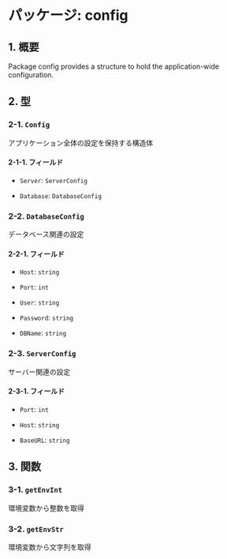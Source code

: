 # パッケージ: config

## 1. 概要

Package config provides a structure to hold the application-wide configuration.

## 2. 型

### 2-1. `Config`

アプリケーション全体の設定を保持する構造体

#### 2-1-1. フィールド

- `Server`: `ServerConfig`

- `Database`: `DatabaseConfig`

### 2-2. `DatabaseConfig`

データベース関連の設定

#### 2-2-1. フィールド

- `Host`: `string`

- `Port`: `int`

- `User`: `string`

- `Password`: `string`

- `DBName`: `string`

### 2-3. `ServerConfig`

サーバー関連の設定

#### 2-3-1. フィールド

- `Port`: `int`

- `Host`: `string`

- `BaseURL`: `string`

## 3. 関数

### 3-1. `getEnvInt`

環境変数から整数を取得

### 3-2. `getEnvStr`

環境変数から文字列を取得
